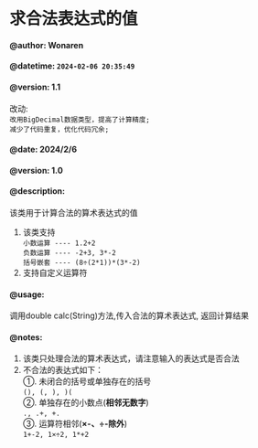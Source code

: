 
# 求合法表达式的值
#### @author: Wonaren
#### @datetime: `2024-02-06 20:35:49`
#### @version: 1.1
改动:\
`改用BigDecimal数据类型，提高了计算精度;`\
`减少了代码重复，优化代码冗余;`
#### @date: 2024/2/6
#### @version: 1.0
#### @description:
该类用于计算合法的算术表达式的值
1. 该类支持\
`小数运算 ---- 1.2+2`\
`负数运算 ---- -2+3, 3*-2`\
`括号嵌套 ---- (8÷(2*1))*(3*-2)`
1. 支持自定义运算符
#### @usage:
  调用double calc(String)方法,传入合法的算术表达式, 返回计算结果
#### @notes:
  1. 该类只处理合法的算术表达式，请注意输入的表达式是否合法
  2. 不合法的表达式如下：\
    ①. 未闭合的括号或单独存在的括号\
    `(), (, ), )(`\
    ②. 单独存在的小数点(__相邻无数字__)\
    `., .+, +.`\
    ③. 运算符相邻(**×-、÷-除外**)\
    `1+-2, 1×÷2, 1*+2`

